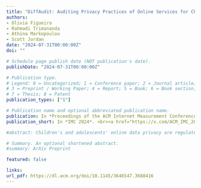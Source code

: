 ```yaml
---
title: "DiffAudit: Auditing Privacy Practices of Online Services for Children and Adolescents"
authors:
- Olivia Figueira
- Rahmadi Trimananda
- Athina Markopoulou
- Scott Jordan
date: "2024-07-31T00:00:00Z"
doi: ""

# Schedule page publish date (NOT publication's date).
publishDate: "2024-07-31T00:00:00Z"

# Publication type.
# Legend: 0 = Uncategorized; 1 = Conference paper; 2 = Journal article;
# 3 = Preprint / Working Paper; 4 = Report; 5 = Book; 6 = Book section;
# 7 = Thesis; 8 = Patent
publication_types: ["1"]

# Publication name and optional abbreviated publication name.
publication: In *Proceedings of the ACM Internet Measurement Conference (IMC 2024)*. <br><a href="https://x.com/ACM_IMC_2024/status/1853401408831095129" target="_blank"><span style="background-color:gold">[Best Student Paper Award]</span></a>
publication_short: In *IMC 2024*. <br><a href="https://x.com/ACM_IMC_2024/status/1853401408831095129" target="_blank"><span style="background-color:gold">[Best Student Paper Award]</span></a>

#abstract: Children's and adolescents' online data privacy are regulated by laws such as the Children's Online Privacy Protection Act (COPPA) and the California Consumer Privacy Act (CCPA). Online services that are directed towards general audiences, including children, adolescents, and adults alike, must comply with these laws. In this paper, first, we develop DiffAudit, a platform-agnostic privacy auditing methodology for online services that are directed towards general audiences. DiffAudit performs differential analysis of network traffic and compares the data collection and sharing practices of the service under audit for children, adolescents, and adults as well as audits the services based on COPPA and CCPA for children and adolescents. A novel component of our methodology is our data type classification method that utilizes GPT-4 to classify data extracted from the network traffic packets, and we present a data type ontology based on COPPA and CCPA definitions of personal information and identifiers used for the classification labels. Second, we apply DiffAudit to a set of popular general audience services, on both their mobile and website platforms, and we present the results. Through network traffic analysis, we observe a rich set of data collection and sharing behaviors extracted from over 440K outgoing requests, with 3,968 unique data types extracted from the packets, resulting in 5,508 unique data flows (i.e., data type category and destination pair). Our data type classification approach achieves 87% sample accuracy with 70% coverage of our dataset, compared to 31% accuracy achieved by the best-performing alternative. We find that none of the services we studied significantly alter their data processing according to user age as we expect, and all of the services engage in behaviors that raise concern with respect to COPPA and/or CCPA, such as collecting personal information and identifiers about children and adolescent users and sharing such data with advertising and tracking services.

# Summary. An optional shortened abstract.
#summary: ArXiv Preprint

featured: false

links:
url_pdf: https://dl.acm.org/doi/10.1145/3646547.3688416
---
```

